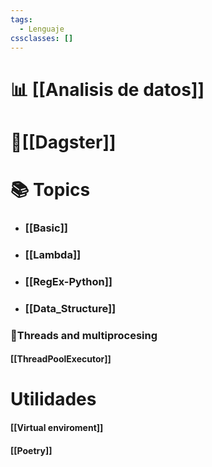 ```yaml
---
tags:
  - Lenguaje
cssclasses: []
---
```

# 📊 [[Analisis de datos]]

# 🦑[[Dagster]]

# 📚 Topics

- ### [[Basic]]
- ### [[Lambda]]
- ### [[RegEx-Python]]
- ### [[Data_Structure]]

### 🧵Threads and multiprocesing

#### [[ThreadPoolExecutor]]

# Utilidades

#### [[Virtual enviroment]]

#### [[Poetry]]
